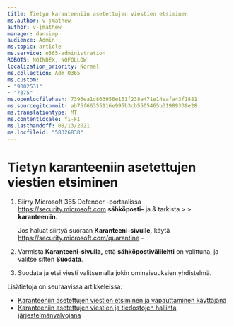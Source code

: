 ```yaml
---
title: Tietyn karanteeniin asetettujen viestien etsiminen
ms.author: v-jmathew
author: v-jmathew
manager: dansimp
audience: Admin
ms.topic: article
ms.service: o365-administration
ROBOTS: NOINDEX, NOFOLLOW
localization_priority: Normal
ms.collection: Adm_O365
ms.custom:
- "9002531"
- "7375"
ms.openlocfilehash: 7396ea1d863956e151f238e471e14eafa43f1881
ms.sourcegitcommit: ab75f66355116e995b3cb5505465b31989339e28
ms.translationtype: MT
ms.contentlocale: fi-FI
ms.lasthandoff: 08/13/2021
ms.locfileid: "58326830"
---
```

# <a name="find-a-specific-quarantined-message"></a>Tietyn karanteeniin asetettujen viestien etsiminen

1. Siirry Microsoft 365 Defender -portaalissa <https://security.microsoft.com> **sähköposti-** ja & tarkista \>  \> **karanteeniin.**

   Jos haluat siirtyä suoraan **Karanteeni-sivulle,** käytä <https://security.microsoft.com/quarantine> -

2. Varmista **Karanteeni-sivulla,** että **sähköpostivälilehti** on valittuna, ja valitse sitten **Suodata**.
3. Suodata ja etsi viesti valitsemalla jokin ominaisuuksien yhdistelmä.

Lisätietoja on seuraavissa artikkeleissa:

- [Karanteeniin asetettujen viestien etsiminen ja vapauttaminen käyttäjänä](https://docs.microsoft.com/microsoft-365/security/office-365-security/find-and-release-quarantined-messages-as-a-user)
- [Karanteeniin asetettujen viestien ja tiedostojen hallinta järjestelmänvalvojana](https://docs.microsoft.com/microsoft-365/security/office-365-security/manage-quarantined-messages-and-files)
